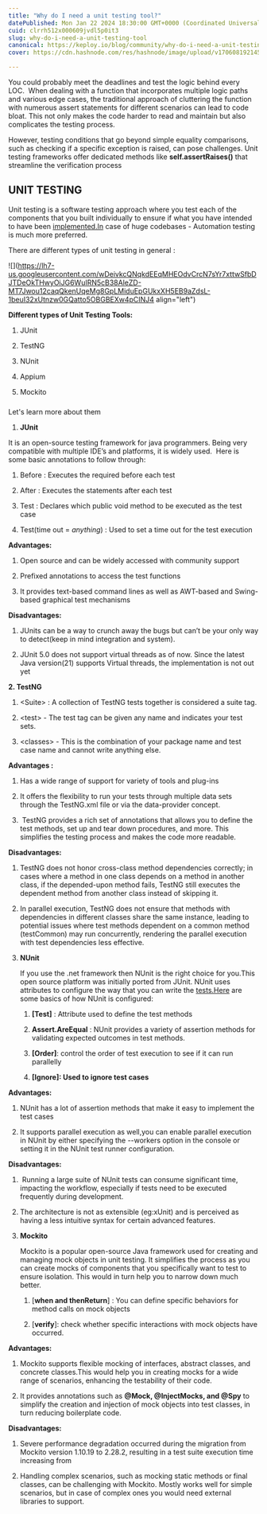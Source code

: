 ```yaml
---
title: "Why do I need a unit testing tool?"
datePublished: Mon Jan 22 2024 18:30:00 GMT+0000 (Coordinated Universal Time)
cuid: clrrh512x000609jvdl5p0it3
slug: why-do-i-need-a-unit-testing-tool
canonical: https://keploy.io/blog/community/why-do-i-need-a-unit-testing-tool
cover: https://cdn.hashnode.com/res/hashnode/image/upload/v1706081921450/f314fbd0-dc8e-447a-9900-15d7db2bfe58.png

---
```


You could probably meet the deadlines and test the logic behind every LOC.  When dealing with a function that incorporates multiple logic paths and various edge cases, the traditional approach of cluttering the function with numerous assert statements for different scenarios can lead to code bloat. This not only makes the code harder to read and maintain but also complicates the testing process.

However, testing conditions that go beyond simple equality comparisons, such as checking if a specific exception is raised, can pose challenges. Unit testing frameworks offer dedicated methods like **self.assertRaises()** that streamline the verification process

## **UNIT TESTING**

Unit testing is a software testing approach where you test each of the components that you built individually to ensure if what you have intended to have been [implemented.In](http://implemented.In) case of huge codebases - Automation testing is much more preferred.

There are different types of unit testing in general :

![](https://lh7-us.googleusercontent.com/wDeivkcQNqkdEEqMHEOdvCrcN7sYr7xttwSfbDJTDeOkTHwyOiJG6WuIRN5cB38AleZD-MT7Jwou12caqQkenUqeMg8GpLMiduEpGUkxXH5EB9aZdsL-1beuI32xUtnzw0GQatto5OBGBEXw4pCINJ4 align="left")

**Different types of Unit Testing Tools:**

1. JUnit
    
2. TestNG
    
3. NUnit
    
4. Appium 
    
5. Mockito
    

###   
Let's learn more about them

1. **JUnit**
    

It is an open-source testing framework for java programmers. Being very compatible with multiple IDE’s and platforms, it is widely used.  Here is some basic annotations to follow through:

1. Before : Executes the required before each test 
    
2. After : Executes the statements after each test 
    
3. Test : Declares which public void method to be executed as the test case 
    
4. Test(time out = *anything*) : Used to set a time out for the test execution 
    

**Advantages:**

1. Open source and can be widely accessed with community support 
    
2. Prefixed annotations to access the test functions 
    
3. It provides text-based command lines as well as AWT-based and Swing-based graphical test mechanisms
    

**Disadvantages:**

1. JUnits can be a way to crunch away the bugs but can’t be your only way to detect(keep in mind integration and system). 
    
2. JUnit 5.0 does not support virtual threads as of now. Since the latest Java version(21) supports Virtual threads, the implementation is not out yet 
    

**2\. TestNG**

1. &lt;Suite&gt; : A collection of TestNG tests together is considered a suite tag.
    
2. &lt;test&gt; - The test tag can be given any name and indicates your test sets.
    
3. &lt;classes&gt; - This is the combination of your package name and test case name and cannot write anything else.
    

**Advantages :**

1. Has a wide range of support for variety of tools and plug-ins
    
2. It offers the flexibility to run your tests through multiple data sets through the TestNG.xml file or via the data-provider concept.
    
3.  TestNG provides a rich set of annotations that allows you to define the test methods, set up and tear down procedures, and more. This simplifies the testing process and makes the code more readable.
    

**Disadvantages:**

1. TestNG does not honor cross-class method dependencies correctly; in cases where a method in one class depends on a method in another class, if the depended-upon method fails, TestNG still executes the dependent method from another class instead of skipping it.
    
2. In parallel execution, TestNG does not ensure that methods with dependencies in different classes share the same instance, leading to potential issues where test methods dependent on a common method (testCommon) may run concurrently, rendering the parallel execution with test dependencies less effective.
    
3. **NUnit**
    
    If you use the .net framework then NUnit is the right choice for you.This open source platform was initially ported from JUnit. NUnit uses attributes to configure the way that you can write the [tests.Here](http://tests.Here) are some basics of how NUnit is configured:
    
    1. **\[Test\]** : Attribute used to define the test methods 
        
    2. **Assert.AreEqual** : NUnit provides a variety of assertion methods for validating expected outcomes in test methods.
        
    3. **\[Order\]**: control the order of test execution to see if it can run parallelly
        
    4. **\[Ignore\]: Used to ignore test cases** 
        

**Advantages:**

1. NUnit has a lot of assertion methods that make it easy to implement the test cases 
    
2. It supports parallel execution as well,you can enable parallel execution in NUnit by either specifying the --workers option in the console or setting it in the NUnit test runner configuration.
    

**Disadvantages:**

1.  Running a large suite of NUnit tests can consume significant time, impacting the workflow, especially if tests need to be executed frequently during development.
    
2. The architecture is not as extensible (eg:xUnit) and is perceived as having a less intuitive syntax for certain advanced features.
    

1. **Mockito** 
    
    Mockito is a popular open-source Java framework used for creating and managing mock objects in unit testing. It simplifies the process as you can create mocks of components that you specifically want to test to ensure isolation. This would in turn help you to narrow down much better. 
    
    1. \[**when and thenReturn**\] : You can define specific behaviors for method calls on mock objects 
        
    2. \[**verify**\]: check whether specific interactions with mock objects have occurred.
        

**Advantages:**

1. Mockito supports flexible mocking of interfaces, abstract classes, and concrete classes.This would help you in creating mocks for a wide range of scenarios, enhancing the testability of their code.
    
2. It provides annotations such as **@Mock, @InjectMocks, and @Spy** to simplify the creation and injection of mock objects into test classes, in turn reducing boilerplate code.
    

**Disadvantages:** 

1. Severe performance degradation occurred during the migration from Mockito version 1.10.19 to 2.28.2, resulting in a test suite execution time increasing from 
    
2. Handling complex scenarios, such as mocking static methods or final classes, can be challenging with Mockito. Mostly works well for simple scenarios, but in case of complex ones you would need external libraries to support.